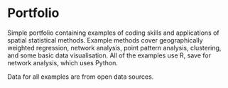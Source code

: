 # Portfolio

Simple portfolio containing examples of coding skills and applications of spatial statistical methods. Example methods cover geographically weighted regression, network analysis, point pattern analysis, clustering, and some basic data visualisation. All of the examples use R, save for network analysis, which uses Python.

Data for all examples are from open data sources.
